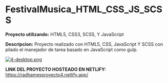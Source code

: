 # FestivalMusica_HTML_CSS_JS_SCSS

**Proyecto utilizando:** HTML5, CSS3, SCSS, Y JavaScript

**Descripcion:** Proyecto realizado con HTML5, CSS, JavaScript Y SCSS con pilado el manejador de tarea basado en JavaScript como gulp.

[![4-desktop.png](https://i.postimg.cc/vZ1d3x0t/4-desktop.png)](https://postimg.cc/DSKDz0kS)

**LINK DEL PROYECTO HOSTEADO EN NETLIFY:** https://radhamesproyecto4.netlify.app/
